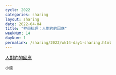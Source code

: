 ```yaml
---
cycle: 2022
categories: sharing
layout: sharing
date: 2022-04-04
title: "神學梳理：人對約的回應"
weekNum: 14
dayNum: 1
permalink: /sharing/2022/wk14-day1-sharing.html
---
```


[人對約的回應](https://eccseattle.github.io/media/sharing/2022/wk014/2022-04-04-bin.m4a)

`小錢`
